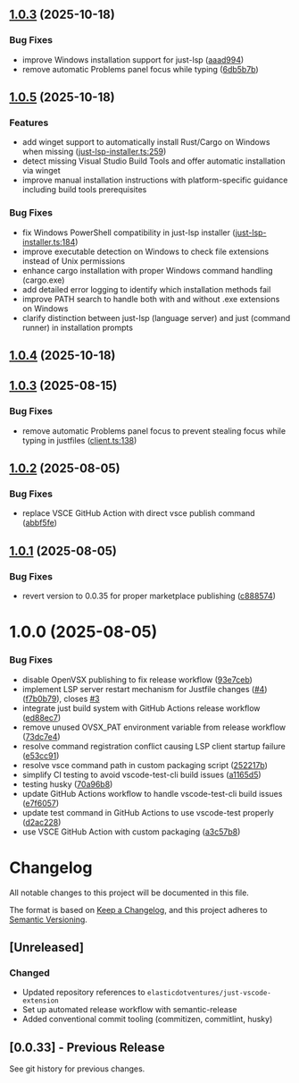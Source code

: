 ## [1.0.3](https://github.com/elasticdotventures/just-vscode-extension/compare/v1.0.2...v1.0.3) (2025-10-18)


### Bug Fixes

* improve Windows installation support for just-lsp ([aaad994](https://github.com/elasticdotventures/just-vscode-extension/commit/aaad99480cf008a3eb3ead4474263500c36dcfae))
* remove automatic Problems panel focus while typing ([6db5b7b](https://github.com/elasticdotventures/just-vscode-extension/commit/6db5b7b09fe42e0a298f1a21a22c7b8c15a39202))

## [1.0.5](https://github.com/elasticdotventures/just-vscode-extension/compare/v1.0.4...v1.0.5) (2025-10-18)

### Features

- add winget support to automatically install Rust/Cargo on Windows when missing ([just-lsp-installer.ts:259](https://github.com/elasticdotventures/just-vscode-extension/blob/main/src/just-lsp-installer.ts#L259))
- detect missing Visual Studio Build Tools and offer automatic installation via winget
- improve manual installation instructions with platform-specific guidance including build tools prerequisites

### Bug Fixes

- fix Windows PowerShell compatibility in just-lsp installer ([just-lsp-installer.ts:184](https://github.com/elasticdotventures/just-vscode-extension/blob/main/src/just-lsp-installer.ts#L184))
- improve executable detection on Windows to check file extensions instead of Unix permissions
- enhance cargo installation with proper Windows command handling (cargo.exe)
- add detailed error logging to identify which installation methods fail
- improve PATH search to handle both with and without .exe extensions on Windows
- clarify distinction between just-lsp (language server) and just (command runner) in installation prompts

## [1.0.4](https://github.com/elasticdotventures/just-vscode-extension/compare/v1.0.3...v1.0.4) (2025-10-18)

## [1.0.3](https://github.com/elasticdotventures/just-vscode-extension/compare/v1.0.2...v1.0.3) (2025-08-15)

### Bug Fixes

- remove automatic Problems panel focus to prevent stealing focus while typing in justfiles ([client.ts:138](https://github.com/elasticdotventures/just-vscode-extension/blob/main/src/client.ts#L138))

## [1.0.2](https://github.com/elasticdotventures/just-vscode-extension/compare/v1.0.1...v1.0.2) (2025-08-05)

### Bug Fixes

* replace VSCE GitHub Action with direct vsce publish command ([abbf5fe](https://github.com/elasticdotventures/just-vscode-extension/commit/abbf5febb96bb066c7152a6c6eee9a1f855a348a))

## [1.0.1](https://github.com/elasticdotventures/just-vscode-extension/compare/v1.0.0...v1.0.1) (2025-08-05)

### Bug Fixes

- revert version to 0.0.35 for proper marketplace publishing ([c888574](https://github.com/elasticdotventures/just-vscode-extension/commit/c888574e724e07019e2a441925943d8962bb0b49))

# 1.0.0 (2025-08-05)

### Bug Fixes

- disable OpenVSX publishing to fix release workflow ([93e7ceb](https://github.com/elasticdotventures/just-vscode-extension/commit/93e7ceb517771622476908bd3f0577a400074920))
- implement LSP server restart mechanism for Justfile changes ([#4](https://github.com/elasticdotventures/just-vscode-extension/issues/4)) ([f7b0b79](https://github.com/elasticdotventures/just-vscode-extension/commit/f7b0b7957129d72b2bbe06c40b8d7d5a9efabb72)), closes [#3](https://github.com/elasticdotventures/just-vscode-extension/issues/3)
- integrate just build system with GitHub Actions release workflow ([ed88ec7](https://github.com/elasticdotventures/just-vscode-extension/commit/ed88ec72797946637e79add37afcc4e34e9c6b7c))
- remove unused OVSX_PAT environment variable from release workflow ([73dc7e4](https://github.com/elasticdotventures/just-vscode-extension/commit/73dc7e48ff11c3d2483e9b952ade8d35c75c2d1d))
- resolve command registration conflict causing LSP client startup failure ([e53cc91](https://github.com/elasticdotventures/just-vscode-extension/commit/e53cc91abf0b355638734560bc8df53d09a59307))
- resolve vsce command path in custom packaging script ([252217b](https://github.com/elasticdotventures/just-vscode-extension/commit/252217b93933123a5bb3462d355b33021a0ba070))
- simplify CI testing to avoid vscode-test-cli build issues ([a1165d5](https://github.com/elasticdotventures/just-vscode-extension/commit/a1165d53f3d436a628879988c0c22a2ca874da78))
- testing husky ([70a96b8](https://github.com/elasticdotventures/just-vscode-extension/commit/70a96b8514ccf51e7ab0de4dddc69103d0246048))
- update GitHub Actions workflow to handle vscode-test-cli build issues ([e7f6057](https://github.com/elasticdotventures/just-vscode-extension/commit/e7f6057a2dc420859d5341b8b76e1aa7ed0b8cae))
- update test command in GitHub Actions to use vscode-test properly ([d2ac228](https://github.com/elasticdotventures/just-vscode-extension/commit/d2ac22865d083eacc596e88bd2b10172e6d3a364))
- use VSCE GitHub Action with custom packaging ([a3c57b8](https://github.com/elasticdotventures/just-vscode-extension/commit/a3c57b81eb233bdaf17db8848cb4b92de113878a))

# Changelog

All notable changes to this project will be documented in this file.

The format is based on [Keep a Changelog](https://keepachangelog.com/en/1.0.0/),
and this project adheres to [Semantic Versioning](https://semver.org/spec/v2.0.0.html).

## [Unreleased]

### Changed

- Updated repository references to `elasticdotventures/just-vscode-extension`
- Set up automated release workflow with semantic-release
- Added conventional commit tooling (commitizen, commitlint, husky)

## [0.0.33] - Previous Release

See git history for previous changes.
